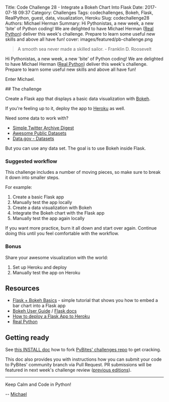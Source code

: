 Title: Code Challenge 28 - Integrate a Bokeh Chart Into Flask
Date: 2017-07-18 09:37
Category: Challenges
Tags: codechallenges, Bokeh, Flask, RealPython, guest, data, visualization, Heroku
Slug: codechallenge28
Authors: Michael Herman
Summary: Hi Pythonistas, a new week, a new 'bite' of Python coding! We are delighted to have Michael Herman ([Real Python](https://realpython.com)) deliver this week's challenge. Prepare to learn some useful new skills and above all have fun!
cover: images/featured/pb-challenge.png

> A smooth sea never made a skilled sailor. - Franklin D. Roosevelt

Hi Pythonistas, a new week, a new 'bite' of Python coding! We are delighted to have Michael Herman ([Real Python](https://realpython.com)) deliver this week's challenge. Prepare to learn some useful new skills and above all have fun!

Enter Michael.

## The challenge

Create a Flask app that displays a basic data visualization with [Bokeh](http://bokeh.pydata.org). 

If you're feeling up to it, deploy the app to [Heroku](https://www.heroku.com) as well.

Need some data to work with?

* [Simple Twitter Archive Digest](https://github.com/pybites/100DaysOfCode/tree/master/086)
* [Awesome Public Datasets](https://github.com/caesar0301/awesome-public-datasets)
* [Data.gov - Datasets](https://catalog.data.gov/dataset?res_format=CSV)

But you can use any data set. The goal is to use Bokeh inside Flask.

### Suggested workflow

This challenge includes a number of moving pieces, so make sure to break it down into smaller steps. 

For example:

1. Create a basic Flask app
2. Manually test the app locally
3. Create a data visualization with Bokeh
4. Integrate the Bokeh chart with the Flask app
5. Manually test the app again locally

If you want more practice, burn it all down and start over again. Continue doing this until you feel comfortable with the workflow.

### Bonus

Share your awesome visualization with the world:

1. Set up Heroku and deploy
2. Manually test the app on Heroku

## Resources

* [Flask + Bokeh Basics](https://github.com/realpython/flask-bokeh-example/blob/master/tutorial.md) - simple tutorial that shows you how to embed a bar chart into a Flask app
* [Bokeh User Guide](http://bokeh.pydata.org/en/latest/docs/user_guide.html#userguide) / [Flask docs](http://flask.pocoo.org/docs/0.12/)
* [How to deploy a Flask App to Heroku](https://progblog.io/How-to-deploy-a-Flask-App-to-Heroku/)
* [Real Python](https://realpython.com)

## Getting ready

See [this INSTALL doc](https://github.com/pybites/challenges/blob/master/INSTALL.md) how to fork [PyBites' challenges repo](https://github.com/pybites/challenges) to get cracking.

This doc also provides you with instructions how you can submit your code to PyBites' community branch via Pull Request. PR submissions will be featured in next week's challenge review ([previous editions](http://pybit.es/pages/challenges.html)).

---

Keep Calm and Code in Python!

-- [Michael](pages/guests.html#michaelherman) 
